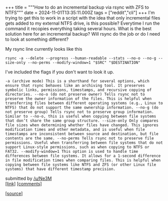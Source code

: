 +++
title = """How to do an incremental backup via rsync with ZFS to NTFS"""
date = 2024-11-01T13:35:11.000Z
tags = ["reddit","cli"]
+++
I'm trying to get this to work in a script with the idea that only incremental files gets added to my external NTFS drive, is this possible? Everytime I run the command it recopies everything taking several hours. What is the best solution here for an incremental backup? Will rsync do the job or do I need to look at something different?

My rsync line currently looks like this

    rsync -a --delete --progress --human-readable --stats --no-o --no-g --size-only --no-perms --modify-window=1 "$SRC" "$DESTINATION" 

I've included the flags if you don't want to look it up.

    -a (archive mode) This is a shorthand for several options, which ensure that rsync behaves like an archiving tool. It preserves symbolic links, permissions, timestamps, and recursive copying of directories. --no-o (do not preserve owner) Tells rsync not to preserve the owner information of the files. This is helpful when transferring files between different operating systems (e.g., Linux to NTFS) that do not support the same ownership information. --no-g (do not preserve group) Tells rsync not to preserve group information. Similar to --no-o, this is useful when copying between file systems that don’t share the same group structure. --size-only Only compares file sizes when determining whether files have changed. This ignores modification times and other metadata, and is useful when file timestamps are inconsistent between source and destination, but file contents are the same. --no-perms Tells rsync not to preserve file permissions. Useful when transferring between file systems that do not support Linux-style permissions, such as when copying to NTFS or FAT32. --modify-window=1 This option is used to handle time differences between file systems. It allows for a 1-second difference in file modification times when comparing files. This is helpful when copying between file systems like NTFS and ZFS (or other Linux file systems) that have different timestamp precision. 

submitted by [/u/Ne3M](https://www.reddit.com/user/Ne3M)  
[\[link\]](https://www.reddit.com/r/commandline/comments/1gh5jem/how_to_do_an_incremental_backup_via_rsync_with/) [\[comments\]](https://www.reddit.com/r/commandline/comments/1gh5jem/how_to_do_an_incremental_backup_via_rsync_with/)

[[source]](https://www.reddit.com/r/commandline/comments/1gh5jem/how_to_do_an_incremental_backup_via_rsync_with/)
